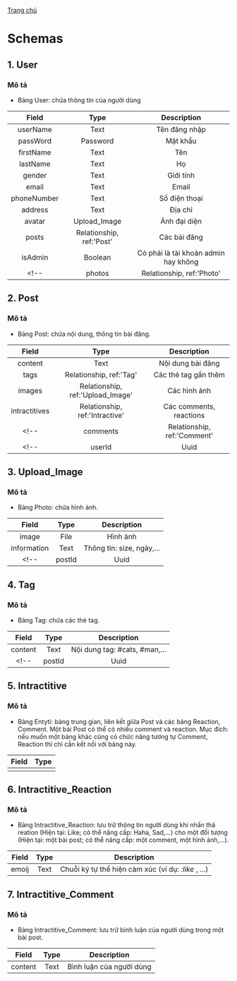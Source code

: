 [Trang chủ](/)
# Schemas
<!-- ## 1. Role
### Mô tả: 
- Bảng Role: phân quyền, các quyền hiện tại gồm:
    +   admin 
    +   user  
    +   Có thể thêm: guest,...

|       Field   |      Type     |       Description     | 
| :------------:|:-------------:|:---------------------:|
| name          |     Text      |  Tên phân quyền       | 
| description   |     Text      |   Mô tả               |  -->

## 1. User
### Mô tả
- Bảng User: chứa thông tin của người dùng 

|       Field   |      Type                       |      Description                             |
| :------------:|:-------------------------------:|:--------------------------------------------:|
| userName      |     Text                        |       Tên đăng nhập                          |
| passWord      |     Password                    |     Mật khẩu                                 |
| firstName     |     Text                        |     Tên                                      |
| lastName      |     Text                        |     Họ                                       |
| gender        |     Text                        |     Giới tính                                |
| email         |     Text                        |     Email                                    |
| phoneNumber   |     Text                        |     Số điện thoại                            |
| address       |     Text                        |     Địa chỉ                                  |
| avatar        |     Upload_Image                |     Ảnh đại diện                             |
| posts         |     Relationship, ref:'Post'    |     Các bài đăng                             |
| isAdmin       |     Boolean                     |     Có phải là tài khoản admin hay không     |
<!-- | photos        |     Relationship, ref:'Photo'   |     Album ảnh                    | -->


## 2. Post
### Mô tả
- Bảng Post: chứa nội dung, thông tin bài đăng.

|       Field   |      Type                             |  Description                  |
| :------------:|:-------------------------------------:|:-----------------------------:|
| content       |     Text                              | Nội dung bài đăng             |
| tags          |     Relationship, ref:'Tag'           | Các thẻ tag gắn thêm          |
| images        |     Relationship, ref:'Upload_Image'  | Các hình ảnh                  |
| intractitives |     Relationship, ref:'Intractive'    | Các comments, reactions       |
<!-- | comments      |     Relationship, ref:'Comment'| Các bình luận                 | -->
<!-- | userId        |     Uuid                       | ID của người đăng             | -->

## 3. Upload_Image
### Mô tả
- Bảng Photo: chứa hình ảnh.

|       Field   |      Type                     |  Description              | 
| :------------:|:-----------------------------:|:-------------------------:|
| image         |     File                      | Hình ảnh                  | 
| information   |     Text                      | Thông tin: size, ngày,... | 
<!-- | postId        |     Uuid                      | ID của bài post           |  -->

## 4. Tag
### Mô tả
- Bảng Tag: chứa các thẻ tag.

|       Field   |      Type                     | Description                   | 
| :------------:|:-----------------------------:|:-----------------------------:|
| content       |     Text                      | Nội dung tag: #cats, #man,... | 
<!-- | postId        |     Uuid                      | ID của bài post               |  -->

## 5. Intractitive
### Mô tả
- Bảng Entyti: bảng trung gian, liên kết giữa Post và các bảng Reaction, Comment. Một bài Post có thể có nhiều comment và reaction. Mục đích: nếu muốn một bảng khác cũng có chức năng tương tự Comment, Reaction thì chỉ cần kết nối với bảng này.

|       Field   |      Type                     | 
| :------------:|:-----------------------------:|
|               |                               |  

## 6. Intractitive_Reaction
### Mô tả
- Bảng Intractitive_Reaction: lưu trữ thông tin người dùng khi nhấn thả reation (Hiện tại: Like; có thể nâng cấp: Haha, Sad,...) cho một đối tượng (Hiện tại: một bài post; có thể nâng cấp: một comment, một hình ảnh,...).

|       Field   |      Type                     | Description                                            | 
| :------------:|:-----------------------------:|:------------------------------------------------------:|
| emoij         |     Text                      | Chuỗi ký tự thể hiện cảm xúc (ví dụ: _:like_ , ...)    |


## 7. Intractitive_Comment
### Mô tả
- Bảng Intractitive_Comment: lưu trữ bình luận của người dùng trong một bài post.

|       Field   |      Type                     | Description                   | 
| :------------:|:-----------------------------:|:-----------------------------:|
| content       |     Text                      | Bình luận của người dùng      | 

